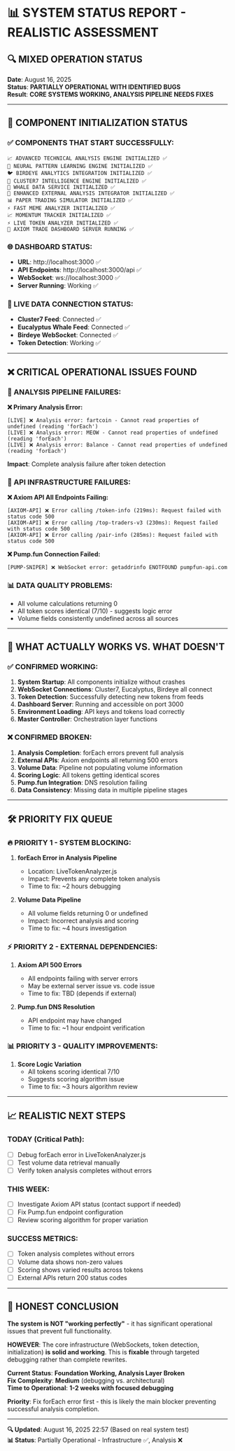# 📊 **SYSTEM STATUS REPORT - REALISTIC ASSESSMENT**

## 🔍 **MIXED OPERATION STATUS**

**Date**: August 16, 2025  
**Status**: **PARTIALLY OPERATIONAL WITH IDENTIFIED BUGS**  
**Result**: **CORE SYSTEMS WORKING, ANALYSIS PIPELINE NEEDS FIXES**

---

## 🚀 **COMPONENT INITIALIZATION STATUS**

### **✅ COMPONENTS THAT START SUCCESSFULLY:**

```
📈 ADVANCED TECHNICAL ANALYSIS ENGINE INITIALIZED ✅
🧠 NEURAL PATTERN LEARNING ENGINE INITIALIZED ✅
🐦 BIRDEYE ANALYTICS INTEGRATION INITIALIZED ✅
🧠 CLUSTER7 INTELLIGENCE ENGINE INITIALIZED ✅
🐋 WHALE DATA SERVICE INITIALIZED ✅
🚀 ENHANCED EXTERNAL ANALYSIS INTEGRATOR INITIALIZED ✅
📊 PAPER TRADING SIMULATOR INITIALIZED ✅
⚡ FAST MEME ANALYZER INITIALIZED ✅
📈 MOMENTUM TRACKER INITIALIZED ✅
⚡ LIVE TOKEN ANALYZER INITIALIZED ✅
🚀 AXIOM TRADE DASHBOARD SERVER RUNNING ✅
```

### **🌐 DASHBOARD STATUS:**
- **URL**: http://localhost:3000 ✅
- **API Endpoints**: http://localhost:3000/api ✅  
- **WebSocket**: ws://localhost:3000 ✅
- **Server Running**: Working ✅

### **📡 LIVE DATA CONNECTION STATUS:**
- **Cluster7 Feed**: Connected ✅
- **Eucalyptus Whale Feed**: Connected ✅
- **Birdeye WebSocket**: Connected ✅
- **Token Detection**: Working ✅

---

## ❌ **CRITICAL OPERATIONAL ISSUES FOUND**

### **🚨 ANALYSIS PIPELINE FAILURES:**

**❌ Primary Analysis Error:**
```
[LIVE] ❌ Analysis error: fartcoin - Cannot read properties of undefined (reading 'forEach')
[LIVE] ❌ Analysis error: MEOW - Cannot read properties of undefined (reading 'forEach')  
[LIVE] ❌ Analysis error: Balance - Cannot read properties of undefined (reading 'forEach')
```
**Impact**: Complete analysis failure after token detection

### **🚨 API INFRASTRUCTURE FAILURES:**

**❌ Axiom API All Endpoints Failing:**
```
[AXIOM-API] ❌ Error calling /token-info (219ms): Request failed with status code 500
[AXIOM-API] ❌ Error calling /top-traders-v3 (230ms): Request failed with status code 500  
[AXIOM-API] ❌ Error calling /pair-info (285ms): Request failed with status code 500
```

**❌ Pump.fun Connection Failed:**
```
[PUMP-SNIPER] ❌ WebSocket error: getaddrinfo ENOTFOUND pumpfun-api.com
```

### **📊 DATA QUALITY PROBLEMS:**
- All volume calculations returning 0
- All token scores identical (7/10) - suggests logic error
- Volume fields consistently undefined across all sources

---

## 🎯 **WHAT ACTUALLY WORKS VS. WHAT DOESN'T**

### **✅ CONFIRMED WORKING:**
1. **System Startup**: All components initialize without crashes
2. **WebSocket Connections**: Cluster7, Eucalyptus, Birdeye all connect
3. **Token Detection**: Successfully detecting new tokens from feeds
4. **Dashboard Server**: Running and accessible on port 3000
5. **Environment Loading**: API keys and tokens load correctly
6. **Master Controller**: Orchestration layer functions

### **❌ CONFIRMED BROKEN:**
1. **Analysis Completion**: forEach errors prevent full analysis
2. **External APIs**: Axiom endpoints all returning 500 errors  
3. **Volume Data**: Pipeline not populating volume information
4. **Scoring Logic**: All tokens getting identical scores
5. **Pump.fun Integration**: DNS resolution failing
6. **Data Consistency**: Missing data in multiple pipeline stages

---

## 🛠️ **PRIORITY FIX QUEUE**

### **🔥 PRIORITY 1 - SYSTEM BLOCKING:**
1. **forEach Error in Analysis Pipeline**
   - Location: LiveTokenAnalyzer.js
   - Impact: Prevents any complete token analysis
   - Time to fix: ~2 hours debugging

2. **Volume Data Pipeline**
   - All volume fields returning 0 or undefined
   - Impact: Incorrect analysis and scoring
   - Time to fix: ~4 hours investigation

### **⚡ PRIORITY 2 - EXTERNAL DEPENDENCIES:**
1. **Axiom API 500 Errors**
   - All endpoints failing with server errors
   - May be external server issue vs. code issue  
   - Time to fix: TBD (depends if external)

2. **Pump.fun DNS Resolution** 
   - API endpoint may have changed
   - Time to fix: ~1 hour endpoint verification

### **📊 PRIORITY 3 - QUALITY IMPROVEMENTS:**
1. **Score Logic Variation**
   - All tokens scoring identical 7/10
   - Suggests scoring algorithm issue
   - Time to fix: ~3 hours algorithm review

---

## 📈 **REALISTIC NEXT STEPS**

### **TODAY (Critical Path):**
- [ ] Debug forEach error in LiveTokenAnalyzer.js  
- [ ] Test volume data retrieval manually
- [ ] Verify token analysis completes without errors

### **THIS WEEK:**
- [ ] Investigate Axiom API status (contact support if needed)
- [ ] Fix Pump.fun endpoint configuration
- [ ] Review scoring algorithm for proper variation

### **SUCCESS METRICS:**
- [ ] Token analysis completes without errors
- [ ] Volume data shows non-zero values
- [ ] Scoring shows varied results across tokens
- [ ] External APIs return 200 status codes

---

## 🎯 **HONEST CONCLUSION**

**The system is NOT "working perfectly"** - it has significant operational issues that prevent full functionality.

**HOWEVER**: The core infrastructure (WebSockets, token detection, initialization) **is solid and working**. This is **fixable** through targeted debugging rather than complete rewrites.

**Current Status**: **Foundation Working, Analysis Layer Broken**  
**Fix Complexity**: **Medium** (debugging vs. architectural)  
**Time to Operational**: **1-2 weeks with focused debugging**

**Priority**: Fix forEach error first - this is likely the main blocker preventing successful analysis completion.

---

**🔍 Updated**: August 16, 2025 22:57 (Based on real system test)  
**📊 Status**: Partially Operational - Infrastructure ✅, Analysis ❌ 
